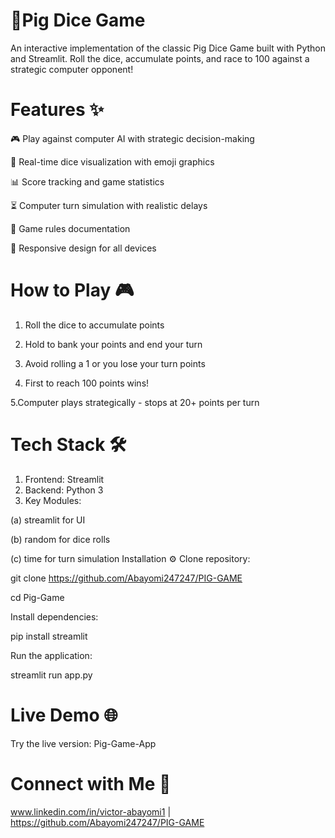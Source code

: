 # 🐷Pig Dice Game
An interactive implementation of the classic Pig Dice Game built with Python and Streamlit. Roll the dice, accumulate points, and race to 100 against a strategic computer opponent!
# Features ✨
🎮 Play against computer AI with strategic decision-making

🎲 Real-time dice visualization with emoji graphics

📊 Score tracking and game statistics

⏳ Computer turn simulation with realistic delays

📖 Game rules documentation

📱 Responsive design for all devices
# How to Play 🎮
1. Roll the dice to accumulate points

2. Hold to bank your points and end your turn

3. Avoid rolling a 1 or you lose your turn points

4. First to reach 100 points wins!

5.Computer plays strategically - stops at 20+ points per turn
# Tech Stack 🛠️
1. Frontend: Streamlit
2. Backend: Python 3
3. Key Modules:
   
(a) streamlit for UI

(b) random for dice rolls

(c) time for turn simulation
Installation ⚙️
Clone repository:

git clone https://github.com/Abayomi247247/PIG-GAME

cd Pig-Game

Install dependencies:

pip install streamlit

Run the application:

streamlit run app.py
# Live Demo 🌐
Try the live version:
Pig-Game-App
# Connect with Me 👋
www.linkedin.com/in/victor-abayomi1 | https://github.com/Abayomi247247/PIG-GAME

